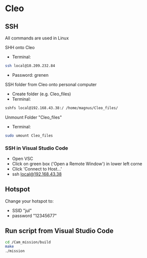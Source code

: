# Cleo

## SSH
All commands are used in Linux

SHH onto Cleo
- Terminal:
```bash
ssh local@10.209.232.84
```
- Password: grenen

SSH folder from Cleo onto personal computer
- Create folder (e.g. Cleo_files)
- Terminal:
```bash
sshfs local@192.168.43.38:/ /home/magnus/Cleo_files/
```

Unmount Folder "Cleo_files"
- Terminal:
```bash
sudo umount Cleo_files
```

### SSH in Visual Studio Code
- Open VSC
- Click on green box ('Open a Remote Window') in lower left corne
- Click 'Connect to Host...'
- ssh local@192.168.43.38

## Hotspot
Change your hotspot to:
- SSID "jul"
- password "12345677"


## Run script from Visual Studio Code
```bash
cd /Cam_mission/build
make
./mission
```
